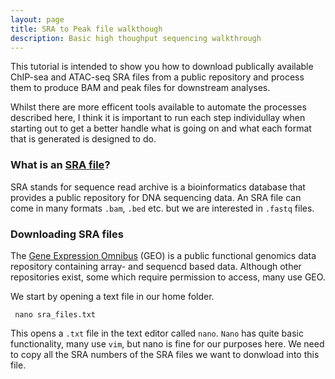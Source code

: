 ```yaml
---
layout: page
title: SRA to Peak file walkthough
description: Basic high thoughput sequencing walkthrough
---
```


This tutorial is intended to show you how to download publically available ChIP-sea and ATAC-seq SRA files from a public repository and process them to produce BAM and peak files for downstream analyses. 

Whilst there are more efficent tools available to automate the processes described here,  I think it is important to run each step individullay when starting out to get a better handle what is going on and what each format that is generated is designed to do.  

### What is an [SRA file](https://en.wikipedia.org/wiki/Sequence_Read_Archive)?

SRA stands for sequence read archive is a bioinformatics database that provides a public repository for DNA sequencing data. An SRA file can come in many formats `.bam`, `.bed` etc. but we are interested in `.fastq` files.

### Downloading SRA files

The [Gene Expression Omnibus](https://www.ncbi.nlm.nih.gov/geo/) (GEO) is a public functional genomics data repository containing array- and sequencd based data. Although other repositories exist, some which require permission to access, many use GEO. 

We start by opening a text file in our home folder.

     nano sra_files.txt

This opens a `.txt` file in the text editor called `nano`. `Nano` has quite basic functionality, many use `vim`, but nano is fine for our purposes here. We need to copy all the SRA numbers of the SRA files we want to donwload into this file. 


